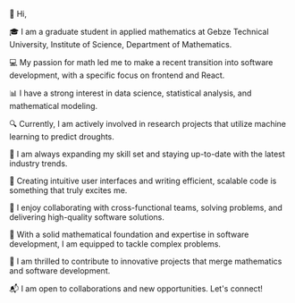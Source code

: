 👋 Hi,

🎓 I am a graduate student in applied mathematics at Gebze Technical University, Institute of Science, Department of Mathematics.

💻 My passion for math led me to make a recent transition into software development, with a specific focus on frontend and React.

📊 I have a strong interest in data science, statistical analysis, and mathematical modeling.

🔍 Currently, I am actively involved in research projects that utilize machine learning to predict droughts.

🌟 I am always expanding my skill set and staying up-to-date with the latest industry trends.

🎨 Creating intuitive user interfaces and writing efficient, scalable code is something that truly excites me.

🤝 I enjoy collaborating with cross-functional teams, solving problems, and delivering high-quality software solutions.

🔢 With a solid mathematical foundation and expertise in software development, I am equipped to tackle complex problems.

🚀 I am thrilled to contribute to innovative projects that merge mathematics and software development.

📬 I am open to collaborations and new opportunities. Let's connect!
